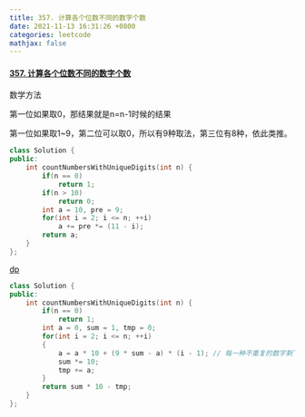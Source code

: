 ```yaml
---
title: 357. 计算各个位数不同的数字个数
date: 2021-11-13 16:31:26 +0800
categories: leetcode
mathjax: false
---
```

#### [357. 计算各个位数不同的数字个数](https://leetcode-cn.com/problems/count-numbers-with-unique-digits/)


数学方法

第一位如果取0，那结果就是n=n-1时候的结果

第一位如果取1~9，第二位可以取0，所以有9种取法，第三位有8种，依此类推。

```c++
class Solution {
public:
    int countNumbersWithUniqueDigits(int n) {
        if(n == 0)
            return 1;
        if(n > 10)
            return 0;
        int a = 10, pre = 9;
        for(int i = 2; i <= n; ++i)
            a += pre *= (11 - i);
        return a;
    }
};
```


[dp](https://leetcode-cn.com/problems/count-numbers-with-unique-digits/solution/cdong-tai-gui-hua-xiang-jie-by-xiaohu952-9qbt/)

```c++
class Solution {
public:
    int countNumbersWithUniqueDigits(int n) {
        if(n == 0)
            return 1;
        int a = 0, sum = 1, tmp = 0;
        for(int i = 2; i <= n; ++i)
        {
            a = a * 10 + (9 * sum - a) * (i - 1); // 每一种不重复的数字剩下有i-1位，这i-1种可能性
            sum *= 10;
            tmp += a;
        }
        return sum * 10 - tmp;
    }
};
```
